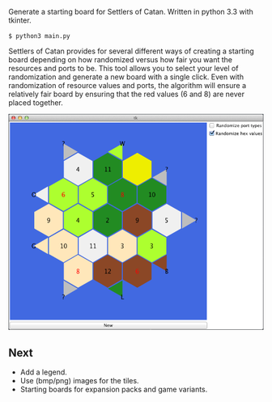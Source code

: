 Generate a starting board for Settlers of Catan. Written in python 3.3 with
tkinter.

	$ python3 main.py

Settlers of Catan provides for several different ways of creating a starting
board depending on how randomized versus how fair you want the resources and
ports to be.  This tool allows you to select your level of randomization and
generate a new board with a single click.  Even with randomization of resource
values and ports, the algorithm will ensure a relatively fair board by ensuring
that the red values (6 and 8) are never placed together.

![Screenshot](/doc/images/screenshot.png)

Next
----

* Add a legend.
* Use (bmp/png) images for the tiles.
* Starting boards for expansion packs and game variants.
